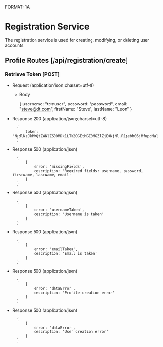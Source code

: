 FORMAT: 1A

# Registration Service
The registration service is used for creating, modifying, or deleting user accounts

## Profile Routes [/api/registration/create]
### Retrieve Token [POST]

+ Request (application/json;charset=utf-8)

    + Body

        {
            username: "testuser",
            password: "password",
            email: "steve@dt.com",
            firstName: "Steve",
            lastName: "Leon"
        }

+ Response 200 (application/json;charset=utf-8)

        {
            token: "NzdlNzJkMWQtZWNlZS00MDk1LTk2OGEtMGI0MGZlZjE0NjNl.R1pebh06jMfupcMaluWA6eCjqQ0GfiO9hRbYi+3oLIa2A0RUbooUojWo+XqhqGuMONjQaBBp4X41qjqk9Ueqzy4rr1jb8iH4f3kR++kCU5r6lXsPd2hSh8EtwFclXUyh1pBQAqPCvTdhe+7kVYMzqqYx9SX6b/TMc4KbnA8xtMX5dOSk9oT3vAvCwM3CRGruA9rme/VgRii/QDogLJlcImDu8V2ubXcwnNPtK/9wOMFGPXy1b9SxzD6vLVhUWP662s3sJfjNgM83+2jinqwg2iQMUHXWGStx5NC2WX4DtCLEI/4Cijs0Q16jACh9zGYUUIWoVGo7p/nEtehTD7U1pQ=="
        }


+ Response 500 (application/json)

        {
            {
                error: 'missingFields',
                description: 'Required fields: username, password, firstName, lastName, email'
            }
        }

+ Response 500 (application/json)

        {
            {
                error: 'usernameTaken',
                description: 'Username is taken'
            }
        }

+ Response 500 (application/json)

        {
            {
                error: 'emailTaken',
                description: 'Email is taken'
            }
        }

+ Response 500 (application/json)

        {
            {
                error: 'dataError',
                description: 'Profile creation error'
            }
        }

+ Response 500 (application/json)

        {
            {
                error: 'dataError',
                description: 'User creation error'
            }
        }
